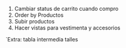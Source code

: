 1. Cambiar status de carrito cuando compro
3. Order by Productos
4. Subir productos
5. Hacer vistas para vestimenta y accesorios

`Extra: tabla intermedia talles

